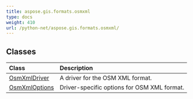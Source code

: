 ```yaml
---
title: aspose.gis.formats.osmxml
type: docs
weight: 410
url: /python-net/aspose.gis.formats.osmxml/
---
```





## **Classes**
| **Class** | **Description** |
| :- | :- |
| [OsmXmlDriver](/psd/python-net/aspose.gis.formats.osmxml/osmxmldriver/) | A driver for the OSM XML format. |
| [OsmXmlOptions](/psd/python-net/aspose.gis.formats.osmxml/osmxmloptions/) | Driver-specific options for OSM XML format. |
